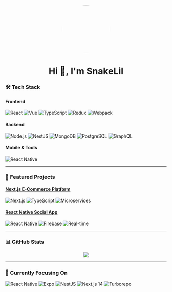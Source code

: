 <a href="https://github.com/SnakeLil">
  <p align="center">
    <img align="center" src="https://images.weserv.nl/?url=https://avatars.githubusercontent.com/u/143258708?v=4&h=300&w=300&fit=cover&mask=circle&maxage=7d" style="width: 150px;height: 150px;border-radius: 50%;"/>
  </p>
</a>

<h1 align="center">Hi 👋, I'm SnakeLil</h1>


### 🛠️ Tech Stack

#### Frontend
![React](https://img.shields.io/badge/-React-61DAFB?logo=react&logoColor=white)
![Vue](https://img.shields.io/badge/-Vue-4FC08D?logo=vuedotjs&logoColor=white)
![TypeScript](https://img.shields.io/badge/-TypeScript-3178C6?logo=typescript&logoColor=white)
![Redux](https://img.shields.io/badge/-Redux-764ABC?logo=redux&logoColor=white)
![Webpack](https://img.shields.io/badge/-Webpack-8DD6F9?logo=webpack&logoColor=black)

#### Backend
![Node.js](https://img.shields.io/badge/-Node.js-339933?logo=nodedotjs&logoColor=white)
![NestJS](https://img.shields.io/badge/-NestJS-E0234E?logo=nestjs&logoColor=white)
![MongoDB](https://img.shields.io/badge/-MongoDB-47A248?logo=mongodb&logoColor=white)
![PostgreSQL](https://img.shields.io/badge/-PostgreSQL-4169E1?logo=postgresql&logoColor=white)
![GraphQL](https://img.shields.io/badge/-GraphQL-E10098?logo=graphql&logoColor=white)

#### Mobile & Tools
![React Native](https://img.shields.io/badge/-React_Native-61DAFB?logo=react&logoColor=white)

---

### 🚀 Featured Projects

#### [Next.js E-Commerce Platform](https://github.com/SnakeLil)
![Next.js](https://img.shields.io/badge/Next.js-000000?logo=nextdotjs&logoColor=white)
![TypeScript](https://img.shields.io/badge/TypeScript-3178C6?logo=typescript&logoColor=white)
![Microservices](https://img.shields.io/badge/-Microservices-FF6B6B)

#### [React Native Social App](https://github.com/SnakeLil)
![React Native](https://img.shields.io/badge/React_Native-61DAFB?logo=react&logoColor=white)
![Firebase](https://img.shields.io/badge/Firebase-FFCA28?logo=firebase&logoColor=black)
![Real-time](https://img.shields.io/badge/-Real--time-00C7B7)

---

### 📊 GitHub Stats

<div align="center">
  <img src="https://github-readme-stats.vercel.app/api/top-langs/?username=SnakeLil&layout=compact&theme=radical" />
</div>

---

### 🎯 Currently Focusing On

![React Native](https://img.shields.io/badge/React_Native-61DAFB?logo=react&logoColor=white)
![Expo](https://img.shields.io/badge/Expo-000020?logo=expo&logoColor=white)
![NestJS](https://img.shields.io/badge/NestJS-E0234E?logo=nestjs&logoColor=white)
![Next.js 14](https://img.shields.io/badge/Next.js_14-000000?logo=nextdotjs&logoColor=white)
![Turborepo](https://img.shields.io/badge/Turborepo-EF4444?logo=turborepo&logoColor=white)


